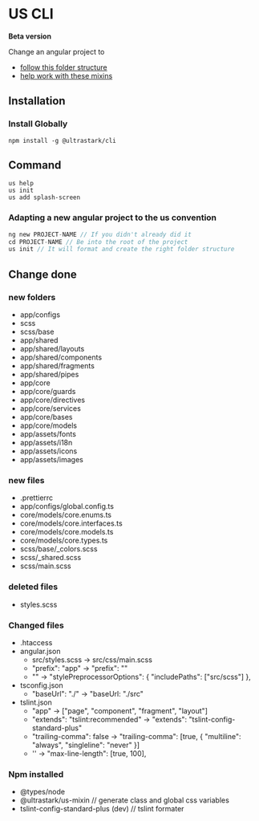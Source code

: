 # US CLI
**Beta version**

Change an angular project to
-  [follow this folder structure](https://docs.ultrastark.ch/docs/en/standards/dev/angular/folder-structure/#structure)
-  [help work with these mixins](https://github.com/ultrastark/us-mixin)

## Installation

### Install Globally

```
npm install -g @ultrastark/cli
```

## Command

```
us help
us init
us add splash-screen
```

### Adapting a new angular project to the us convention
```c
ng new PROJECT-NAME // If you didn't already did it
cd PROJECT-NAME // Be into the root of the project
us init // It will format and create the right folder structure
```

## Change done
### new folders
-  app/configs
-  scss
-  scss/base
-  app/shared
-  app/shared/layouts
-  app/shared/components
-  app/shared/fragments
-  app/shared/pipes
-  app/core
-  app/core/guards
-  app/core/directives
-  app/core/services
-  app/core/bases
-  app/core/models
-  app/assets/fonts
-  app/assets/i18n
-  app/assets/icons
-  app/assets/images

### new files
-  .prettierrc
-  app/configs/global.config.ts
-  core/models/core.enums.ts
-  core/models/core.interfaces.ts
-  core/models/core.models.ts
-  core/models/core.types.ts
-  scss/base/_colors.scss
-  scss/_shared.scss
-  scss/main.scss

### deleted files
-  styles.scss

### Changed files
- .htaccess
-  angular.json
   -  src/styles.scss -> src/css/main.scss
   -  "prefix": "app" -> "prefix": ""
   -  "" ->   "stylePreprocessorOptions": {
                "includePaths": ["src/scss"]
              },
-  tsconfig.json
   -  "baseUrl": "./" -> "baseUrl: "./src"
-  tslint.json
   -  "app" -> ["page", "component", "fragment", "layout"]
   -  "extends": "tslint:recommended" -> "extends": "tslint-config-standard-plus"
   -  "trailing-comma": false -> "trailing-comma": [true, { "multiline": "always", "singleline": "never" }]
   -  '' -> "max-line-length": [true, 100],

### Npm installed
- @types/node
- @ultrastark/us-mixin // generate class and global css variables
- tslint-config-standard-plus (dev) // tslint formater
